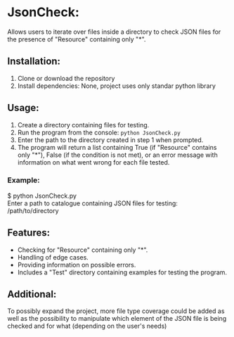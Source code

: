 # JsonCheck:

Allows users to iterate over files inside a directory to check JSON files for the presence of "Resource" containing only "*".

## Installation:

1. Clone or download the repository
2. Install dependencies: None, project uses only standar python library

## Usage:

1. Create a directory containing files for testing.
2. Run the program from the console: `python JsonCheck.py`
3. Enter the path to the directory created in step 1 when prompted.
4. The program will return a list containing True (if "Resource" contains only "*"), False (if the condition is not met), or an error message with information on what went wrong for each file tested.

### Example:

$ python JsonCheck.py\
Enter a path to catalogue containing JSON files for testing: /path/to/directory

## Features:

- Checking for "Resource" containing only "*".
- Handling of edge cases.
- Providing information on possible errors.
- Includes a "Test" directory containing examples for testing the program.

## Additional:

To possibly expand the project, more file type coverage could be added as well as the possibility to manipulate which element of the JSON file is being checked and for what (depending on the user's needs)
